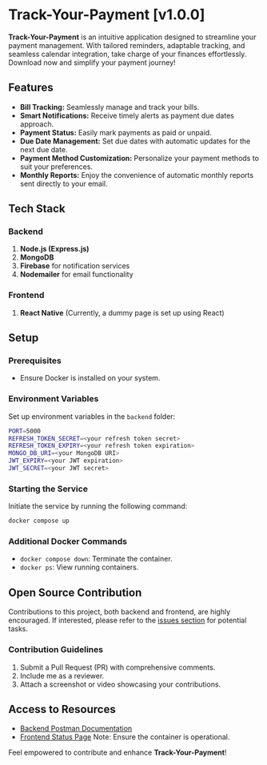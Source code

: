 # Track-Your-Payment [v1.0.0]

**Track-Your-Payment** is an intuitive application designed to streamline your payment management. With tailored reminders, adaptable tracking, and seamless calendar integration, take charge of your finances effortlessly. Download now and simplify your payment journey!

## Features
- **Bill Tracking:** Seamlessly manage and track your bills.
- **Smart Notifications:** Receive timely alerts as payment due dates approach.
- **Payment Status:** Easily mark payments as paid or unpaid.
- **Due Date Management:** Set due dates with automatic updates for the next due date.
- **Payment Method Customization:** Personalize your payment methods to suit your preferences.
- **Monthly Reports:** Enjoy the convenience of automatic monthly reports sent directly to your email.

## Tech Stack

### Backend
1. **Node.js (Express.js)**
2. **MongoDB**
3. **Firebase** for notification services
4. **Nodemailer** for email functionality

### Frontend
1. **React Native** (Currently, a dummy page is set up using React)

## Setup

### Prerequisites
- Ensure Docker is installed on your system.

### Environment Variables
Set up environment variables in the `backend` folder:
```bash
PORT=5000
REFRESH_TOKEN_SECRET=<your refresh token secret>
REFRESH_TOKEN_EXPIRY=<your refresh token expiration>
MONGO_DB_URI=<your MongoDB URI>
JWT_EXPIRY=<your JWT expiration>
JWT_SECRET=<your JWT secret>
```

### Starting the Service
Initiate the service by running the following command:
```bash
docker compose up
```

### Additional Docker Commands
- `docker compose down`: Terminate the container.
- `docker ps`: View running containers.

## Open Source Contribution

Contributions to this project, both backend and frontend, are highly encouraged. If interested, please refer to the [issues section](https://github.com/manishdashsharma/Track-Your-Payment/issues) for potential tasks.

### Contribution Guidelines
1. Submit a Pull Request (PR) with comprehensive comments.
2. Include me as a reviewer.
3. Attach a screenshot or video showcasing your contributions.

## Access to Resources
- [Backend Postman Documentation](https://documenter.getpostman.com/view/26372308/2sA3JT3yHd)
- [Frontend Status Page](http://localhost:5173/server-status) Note: Ensure the container is operational.

Feel empowered to contribute and enhance **Track-Your-Payment**!